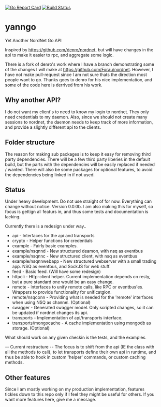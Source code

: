 [![Go Report Card](https://goreportcard.com/badge/github.com/Forau/yanngo)](https://goreportcard.com/report/github.com/Forau/yanngo)
[![Build Status](https://travis-ci.org/Forau/yanngo.svg?branch=master)](https://travis-ci.org/Forau/yanngo)
# yanngo
Yet Another NordNet Go API

Inspired by https://github.com/denro/nordnet, but will have changes in the api to make it easier to rpc, and aggregate some logic.

There is a fork of denro's work where I have a branch demonstrating some of the changes I will make at https://github.com/Forau/nordnet.
However, I have not make pull-request since I am not sure thats the direction most people want to go.  Thanks goes to denro for his nice implementation, and some of the code here is derrived from his work.

## Why another API?

I do not want my client's to need to know my login to nordnet. They only need credentials to my daemon.  Also, since we should not create many sessions to nordnet, the daemon needs to keep track of more information, and provide a slightly different api to the clients.


## Folder structure

The reason for making sub packages is to keep it easy for removing third party dependencies.
There will be a few third party liberies in the default build, but the parts with the dependencies will be easily replaced if needed / wanted.
There will also be some packages for optional features, to avoid the dependencies being linked in if not used.

## Status

Under heavy development. Do not use straight of for now.  Everything can change without notice. Version 0.0.0b.
I am also making this for myself, so focus is gettign all featurs in, and thus some tests and documentation is lacking.

Currently there is a redesign under way..

* api - Interfaces for the api and transports
* crypto - Helper functions for credentials
* example - Fairly basic examples. 
* example/nsqnnd - New structured deamon, with nsq as eventbus
* example/nsqnnc - New structured client, with nsq as eventbus
* example/nsqnnwebapp - New structured webserver with a small trading app. NSQ as eventbus, and SockJS for web stuff.
* feed - Basic feed.  (Will have some redesign)
* httpcli - Http-client helper.  Current implementation depends on resty, but a pure standard one would be an easy change.
* remote - Interfaces to unify remote calls, like RPC or eventbus'es. Wrappers to provide functionality for unificatgion.
* remote/nsqconn - Providing what is needed for the 'remote' interfaces when using NSQ as channel. (Optional)  
* swagger - Generated swagger model. Only scripted changes, so it can be updated if nordnet changes its api.
* transports - Implementation of api/transports interface.
* transports/mongocache - A cache implementation using mongodb as storage. (Optional)  

What should work on any given checkin is the tests, and the examples.

-- Current restructure --
The focus is to shift from the api (IE the class with all the methods to call), to let transports define their own api in runtime, and thus be able to hook in custom 'helper' commands, or custom caching methods.


## Other features

Since I am mostly working on my production implementation, features tickles down to this repo only if I feel they might be useful for others. If you want more features here, give me a message. 